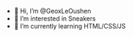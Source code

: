 - 👋 Hi, I’m @GeoxLeOushen
- 👀 I’m interested in Sneakers
- 🌱 I’m currently learning HTML/CSS/JS


<!---
GeoxLeOushen/GeoxLeOushen is a ✨ special ✨ repository because its `README.md` (this file) appears on your GitHub profile.
You can click the Preview link to take a look at your changes.
--->
